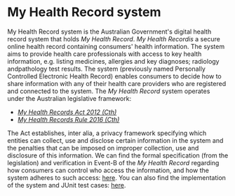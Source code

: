 # My Health Record system

My Health Record system is the Australian Government's digital health record system that holds _My Health Record_. _My Health Recordis_ a secure online health record containing consumers' health information. The system aims to provide health care  professionals with access to key health information, e.g. listing medicines, allergies and key diagnoses; radiology andpathology test results. The system (previously named Personally Controlled Electronic Health Record) enables consumers to decide how to share information with any of their health care providers who are registered and connected to the system. The _My Health Record_ system operates under the Australian legislative framework:

* [_My Health Records Act 2012 (Cth)_](https://www.legislation.gov.au/Details/C2019C00337)
* [_My Health Records Rule 2016 (Cth)_](https://www.legislation.gov.au/Details/F2016C00607)

The Act establishes, inter alia, a privacy framework specifying which entities can collect, use and disclose certain information in the system and the penalties that can be imposed on improper collection, use and disclosure of this information. We can find the formal specification (from the legislation) and verification in Event-B of the _My Health Record_ regarding how consumers can control who access the information, and how the system adheres to such access: [here](model/). You can also find the implementation of the system and JUnit test cases: [here](implementation/).
